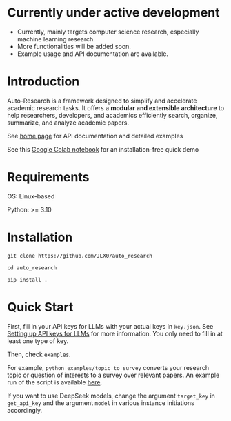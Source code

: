 # Currently under active development

- Currently, mainly targets computer science research, especially machine learning research.
- More functionalities will be added soon.
- Example usage and API documentation are available.

# Introduction

Auto-Research is a framework designed to simplify and accelerate academic research tasks. It offers a **modular and extensible architecture** to help researchers, developers, and academics efficiently search, organize, summarize, and analyze academic papers.

See [home page](https://jlx0.github.io/auto_research/index.html#) for API documentation and detailed examples

See this [Google Colab notebook](https://colab.research.google.com/drive/1Xj0xTpHvpnPfmK9tYnI8Ep7oRKrQ9gn7?usp=sharing) for an installation-free quick demo

# Requirements

OS: Linux-based

Python: >= 3.10

# Installation

`git clone https://github.com/JLX0/auto_research`

`cd auto_research`

`pip install .`

# Quick Start

First, fill in your API keys for LLMs with your actual keys in `key.json`. See [Setting up API keys for LLMs](https://jlx0.github.io/auto_research/installation.html#setting-up-api-keys-for-llms) for more information. You only need to fill in at least one type of key. 

Then, check `examples`.

For example, `python examples/topic_to_survey` converts your research topic or 
question of interests to a survey over relevant papers. An example run of the script is available [here](https://jlx0.github.io/auto_research/_examples_gallery/top_to_survey).

If you want to use DeepSeek models, change the argument `target_key` in `get_api_key` and the argument `model` in various instance initiations accordingly.


